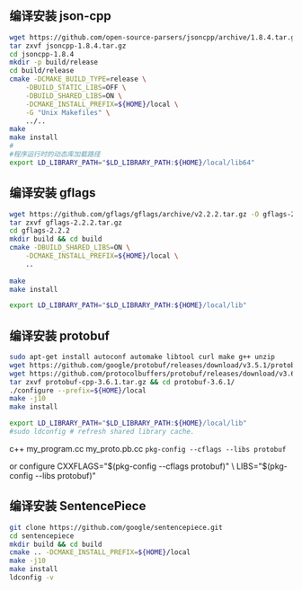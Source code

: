 ## 编译安装 json-cpp

```bash
wget https://github.com/open-source-parsers/jsoncpp/archive/1.8.4.tar.gz -O jsoncpp-1.8.4.tar.gz
tar zxvf jsoncpp-1.8.4.tar.gz
cd jsoncpp-1.8.4
mkdir -p build/release
cd build/release
cmake -DCMAKE_BUILD_TYPE=release \
	-DBUILD_STATIC_LIBS=OFF \
	-DBUILD_SHARED_LIBS=ON \
	-DCMAKE_INSTALL_PREFIX=${HOME}/local \
	-G "Unix Makefiles" \
	../..
make
make install
#
#程序运行时的动态库加载路径
export LD_LIBRARY_PATH="$LD_LIBRARY_PATH:${HOME}/local/lib64"
```




## 编译安装 gflags

```bash
wget https://github.com/gflags/gflags/archive/v2.2.2.tar.gz -O gflags-2.2.2.tar.gz
tar zxvf gflags-2.2.2.tar.gz
cd gflags-2.2.2
mkdir build && cd build
cmake -DBUILD_SHARED_LIBS=ON \
    -DCMAKE_INSTALL_PREFIX=${HOME}/local \
    ..  
            
make
make install

export LD_LIBRARY_PATH="$LD_LIBRARY_PATH:${HOME}/local/lib"
```



## 编译安装 protobuf

```bash
sudo apt-get install autoconf automake libtool curl make g++ unzip
wget https://github.com/google/protobuf/releases/download/v3.5.1/protobuf-cpp-3.5.1.tar.gz
wget https://github.com/protocolbuffers/protobuf/releases/download/v3.6.1/protobuf-cpp-3.6.1.tar.gz
tar zxvf protobuf-cpp-3.6.1.tar.gz && cd protobuf-3.6.1/
./configure --prefix=${HOME}/local
make -j10
make install

export LD_LIBRARY_PATH="$LD_LIBRARY_PATH:${HOME}/local/lib"
#sudo ldconfig # refresh shared library cache.
```

c++ my_program.cc my_proto.pb.cc `pkg-config --cflags --libs protobuf`

or configure CXXFLAGS="$(pkg-config --cflags protobuf)" \
          LIBS="$(pkg-config --libs protobuf)"


## 编译安装 SentencePiece

```bash
git clone https://github.com/google/sentencepiece.git
cd sentencepiece
mkdir build && cd build
cmake .. -DCMAKE_INSTALL_PREFIX=${HOME}/local
make -j10
make install
ldconfig -v
```
